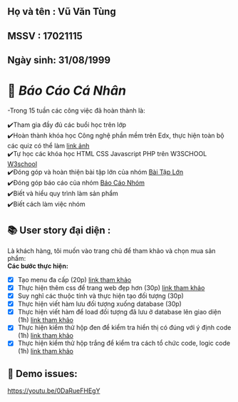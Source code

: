 ## Họ và tên : Vũ Văn Tùng

## MSSV : 17021115

## Ngày sinh: 31/08/1999

# :memo: **_Báo Cáo Cá Nhân_**<br>
-Trong 15 tuần các công việc đã hoàn thành là:<br>

:heavy_check_mark:Tham gia đầy đủ các buổi học trên lớp<br>
:heavy_check_mark:Hoàn thành khóa học Công nghệ phần mềm trên Edx, thực hiện toàn bộ các quiz có thể làm <a href="https://github.com/phuctd99/INT2208-8-2019/blob/master/VuVanTung/SoftEng1x.jpg">link ảnh</a><br>
:heavy_check_mark:Tự học các khóa học HTML CSS Javascript PHP trên W3SCHOOL <a href="https://www.w3schools.com/">W3school</a><br>
:heavy_check_mark:Đóng góp và hoàn thiện bài tập lớn của nhóm <a href="https://github.com/phuctd99/INT2208-8-2019">Bài Tập Lớn</a><br>
:heavy_check_mark:Đóng góp báo cáo của nhóm <a href="https://docs.google.com/document/d/1ulHy8mqjWeYp0Nho_qiHYMxCGb5hvM7sHmgFqw_CxSs/edit?usp=sharing&fbclid=IwAR3uuNIxH_WjXkaXxtfPU-6Ml7LcS0Ux8DuJ0L9BdU88uctF2va73qGVymQ">Báo Cáo Nhóm</a><br>
:heavy_check_mark:Biết và hiểu quy trình làm sản phẩm<br>
:heavy_check_mark:Biết cách làm việc nhóm
## :books: User story đại diện : 
Là khách hàng, tôi muốn vào trang chủ để tham khảo và chọn mua sản phẩm:<br>
**Các bước thực hiện:**
- [x] Tạo menu đa cấp (20p) <a href="https://www.w3schools.com" rel="noopener noreferrer" target="_blank">link tham khảo</a>
- [x] Thực hiện thêm css để trang web đẹp hơn (30p) <a href="https://www.w3schools.com/howto/howto_css_dropdown.asp" rel="noopener noreferrer" target="_blank">link tham khảo</a>
- [x] Suy nghĩ các thuộc tính và thực hiện tạo đối tượng (30p)
- [x] Thực hiện viết hàm lưu đối tượng xuống database (30p)
- [x] Thực hiện viết hàm để load đối tượng đã lưu ở database lên giao diện (1h) <a href="https://howtodoinjava.com/hibernate/hibernate-insert-query-tutorial/" rel="noopener noreferrer" target="_blank">link tham khảo</a>
- [x] Thực hiện kiểm thử hộp đen để kiểm tra hiển thị có đúng với ý định code (1h)  <a href="https://docs.google.com/document/d/1a4i_31R8WBUAnF91syr1FwBpKoAiTY6rEJt1xWjb74M/edit#heading=h.fvjpas4blmex" rel="noopener noreferrer" target="_blank">link tham khảo</a>
- [x] Thực hiện kiểm thử hộp trắng để kiểm tra cách tổ chức code, logic code (1h) <a href="https://docs.google.com/document/d/1a4i_31R8WBUAnF91syr1FwBpKoAiTY6rEJt1xWjb74M/edit#heading=h.fvjpas4blmex" rel="noopener noreferrer" target="_blank">link tham khảo</a>

## :running: Demo issues: 
https://youtu.be/0DaRueFHEgY
